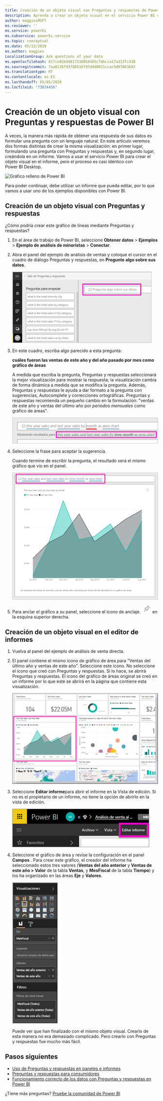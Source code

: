 ```yaml
---
title: Creación de un objeto visual con Preguntas y respuestas de Power BI
description: Aprenda a crear un objeto visual en el servicio Power BI con Preguntas y respuestas mediante el ejemplo de análisis de venta directa
author: maggiesMSFT
ms.reviewer: ''
ms.service: powerbi
ms.subservice: powerbi-service
ms.topic: conceptual
ms.date: 05/13/2019
ms.author: maggies
LocalizationGroup: Ask questions of your data
ms.openlocfilehash: 817ce82b94817530854d85c7dbcca17a313fc438
ms.sourcegitcommit: 7aa0136f93f88516f97ddd8031ccac5d07863b92
ms.translationtype: HT
ms.contentlocale: es-ES
ms.lasthandoff: 05/05/2020
ms.locfileid: "73874456"
---
```

# <a name="create-a-visual-with-power-bi-qa"></a>Creación de un objeto visual con Preguntas y respuestas de Power BI

A veces, la manera más rápida de obtener una respuesta de sus datos es formular una pregunta con un lenguaje natural.  En este artículo veremos dos formas distintas de crear la misma visualización: en primer lugar, formulando una pregunta con Preguntas y respuestas y, en segundo lugar, creándola en un informe. Vamos a usar el servicio Power BI para crear el objeto visual en el informe, pero el proceso es casi idéntico con Power BI Desktop.

![Gráfico relleno de Power BI](media/power-bi-visualization-introduction-to-q-and-a/power-bi-qna-create-visual.png)

Para poder continuar, debe utilizar un informe que pueda editar, por lo que vamos a usar uno de los ejemplos disponibles con Power BI.

## <a name="create-a-visual-with-qa"></a>Creación de un objeto visual con Preguntas y respuestas

¿Cómo podría crear este gráfico de líneas mediante Preguntas y respuestas?

1. En el área de trabajo de Power BI, seleccione **Obtener datos** \> **Ejemplos** \> **Ejemplo de análisis de minoristas** > **Conectar**.

1. Abra el panel del ejemplo de análisis de ventas y coloque el cursor en el cuadro de diálogo Preguntas y respuestas, en **Pregunte algo sobre sus datos**.

    ![Colocar el cursor en el cuadro de diálogo Preguntas y respuestas](media/power-bi-visualization-introduction-to-q-and-a/power-bi-qna-cursor-in-qna-box.png)

2. En este cuadro, escriba algo parecido a esta pregunta:
   
    **cuáles fueron las ventas de este año y del año pasado por mes como gráfico de áreas**
   
    A medida que escriba la pregunta, Preguntas y respuestas seleccionará la mejor visualización para mostrar la respuesta; la visualización cambia de forma dinámica a medida que se modifica la pregunta. Además, Preguntas y respuestas le ayuda a dar formato a la pregunta con sugerencias, Autocomplete y correcciones ortográficas. Preguntas y respuestas recomienda un pequeño cambio en la formulación: "ventas de este año y ventas del último año por *períodos mensuales* como gráfico de áreas".  

    ![Formulación corregida en Preguntas y respuestas](media/power-bi-visualization-introduction-to-q-and-a/power-bi-qna-corrected-create-filled-chart.png)

4. Seleccione la frase para aceptar la sugerencia. 
   
   Cuando termine de escribir la pregunta, el resultado será el mismo gráfico que vio en el panel.
   
   ![Gráfico de áreas relleno de Preguntas y respuestas](media/power-bi-visualization-introduction-to-q-and-a/power-bi-qna-create-filled-chart.png)

4. Para anclar el gráfico a su panel, seleccione el icono de anclaje. ![Icono de anclaje](media/power-bi-visualization-introduction-to-q-and-a/pinnooutline.png) en la esquina superior derecha.

## <a name="create-a-visual-in-the-report-editor"></a>Creación de un objeto visual en el editor de informes

1. Vuelva al panel del ejemplo de análisis de venta directa.
   
2. El panel contiene el mismo icono de gráfico de área para "Ventas del último año y ventas de este año".  Seleccione este icono. No seleccione el icono que creó con Preguntas y respuestas. Si lo hace, se abrirá Preguntas y respuestas. El icono del gráfico de áreas original se creó en un informe por lo que este se abrirá en la página que contiene esta visualización.

    ![Panel del ejemplo de análisis de minoristas](media/power-bi-visualization-introduction-to-q-and-a/power-bi-dashboard.png)

1. Seleccione **Editar informe**para abrir el informe en la Vista de edición.  Si no es el propietario de un informe, no tiene la opción de abrirlo en la vista de edición.
   
    ![Botón Editar informe](media/power-bi-visualization-introduction-to-q-and-a/power-bi-edit-report.png)
4. Seleccione el gráfico de área y revise la configuración en el panel **Campos** .  Para crear este gráfico, el creador del informe ha seleccionado estos tres valores (**Ventas del año anterior** y **Ventas de este año > Valor** de la tabla **Ventas**, y **MesFiscal** de la tabla **Tiempo**) y los ha organizado en las áreas **Eje** y **Valores**.
   
    ![Panel Visualizaciones](media/power-bi-visualization-introduction-to-q-and-a/gnatutorial_3-new.png)

    Puede ver que han finalizado con el mismo objeto visual. Crearlo de esta manera no era demasiado complicado. Pero crearlo con Preguntas y respuestas fue mucho más fácil.

## <a name="next-steps"></a>Pasos siguientes

- [Uso de Preguntas y respuestas en paneles e informes](power-bi-tutorial-q-and-a.md)  
- [Preguntas y respuestas para consumidores](consumer/end-user-q-and-a.md)
- [Funcionamiento correcto de los datos con Preguntas y respuestas en Power BI](service-prepare-data-for-q-and-a.md)

¿Tiene más preguntas? [Pruebe la comunidad de Power BI](https://community.powerbi.com/)

